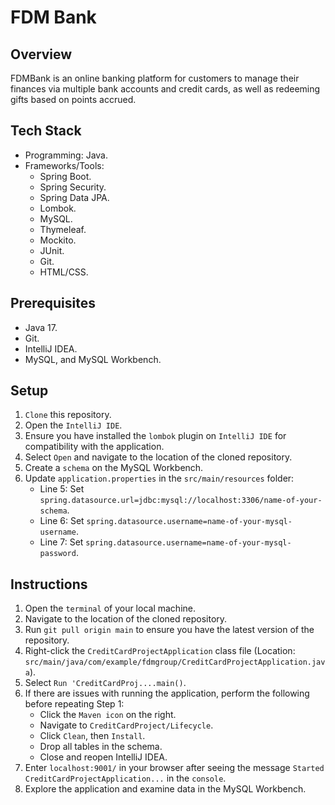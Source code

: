 # FDM Bank

## Overview
FDMBank is an online banking platform for customers to manage their finances via multiple bank accounts and credit cards, as well as redeeming gifts based on points accrued.

## Tech Stack
- Programming: Java.
- Frameworks/Tools:
    - Spring Boot.
    - Spring Security.
    - Spring Data JPA.
    - Lombok.
    - MySQL.
    - Thymeleaf.
    - Mockito.
    - JUnit.
    - Git.
    - HTML/CSS.

## Prerequisites
- Java 17.
- Git.
- IntelliJ IDEA.
- MySQL, and MySQL Workbench.

## Setup
1. `Clone` this repository.
2. Open the `IntelliJ IDE`.
3. Ensure you have installed the `lombok` plugin on `IntelliJ IDE` for compatibility with the application.
4. Select `Open` and navigate to the location of the cloned repository.
5. Create a `schema` on the MySQL Workbench.
6. Update `application.properties` in the `src/main/resources` folder:
    - Line 5: Set `spring.datasource.url=jdbc:mysql://localhost:3306/name-of-your-schema`.
    - Line 6: Set `spring.datasource.username=name-of-your-mysql-username`.
    - Line 7: Set `spring.datasource.username=name-of-your-mysql-password`.

## Instructions
1. Open the `terminal` of your local machine.
2. Navigate to the location of the cloned repository.
3. Run `git pull origin main` to ensure you have the latest version of the repository.
4. Right-click the `CreditCardProjectApplication` class file (Location: `src/main/java/com/example/fdmgroup/CreditCardProjectApplication.java`).
5. Select `Run 'CreditCardProj....main()`.
6. If there are issues with running the application, perform the following before repeating Step 1:
    - Click the `Maven icon` on the right.
    - Navigate to `CreditCardProject/Lifecycle`.
    - Click `Clean`, then `Install`.
    - Drop all tables in the schema.
    - Close and reopen IntelliJ IDEA.
7. Enter `localhost:9001/` in your browser after seeing the message `Started CreditCardProjectApplication...` in the `console`.
8. Explore the application and examine data in the MySQL Workbench.
